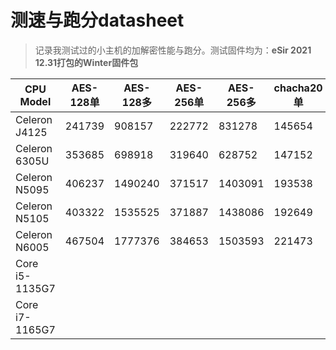 # 测速与跑分datasheet

> 记录我测试过的小主机的加解密性能与跑分。测试固件均为：**eSir 2021 12.31打包的Winter固件包**



| CPU Model      | AES-128单 | AES-128多 | AES-256单 | AES-256多 | chacha20单 | chacha20多 | CPU Score |
| -------------- | --------- | --------- | --------- | --------- | ---------- | ---------- | --------- |
| Celeron J4125  | 241739    | 908157    | 222772    | 831278    | 145654     | 560863     | 55046     |
| Celeron 6305U  | 353685    | 698918    | 319640    | 628752    | 147152     | 293220     | 22049     |
| Celeron N5095  | 406237    | 1490240   | 371517    | 1403091   | 193538     | 751678     | 77577     |
| Celeron N5105  | 403322    | 1535525   | 371887    | 1438086   | 192649     | 752018     | 76119     |
| Celeron N6005  | 467504    | 1777376   | 384653    | 1503593   | 221473     |  852583    | 81542     |
| Core i5-1135G7 |           |           |           |           |            |            |           |
| Core i7-1165G7 |           |           |           |           |            |            |           |

